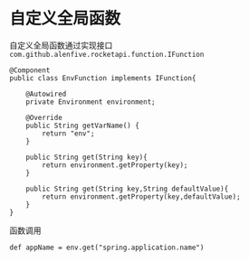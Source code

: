 # 自定义全局函数

自定义全局函数通过实现接口`com.github.alenfive.rocketapi.function.IFunction`

```
@Component
public class EnvFunction implements IFunction{

    @Autowired
    private Environment environment;

    @Override
    public String getVarName() {
        return "env";
    }

    public String get(String key){
        return environment.getProperty(key);
    }

    public String get(String key,String defaultValue){
        return environment.getProperty(key,defaultValue);
    }
}
```

函数调用

```
def appName = env.get("spring.application.name")
```
